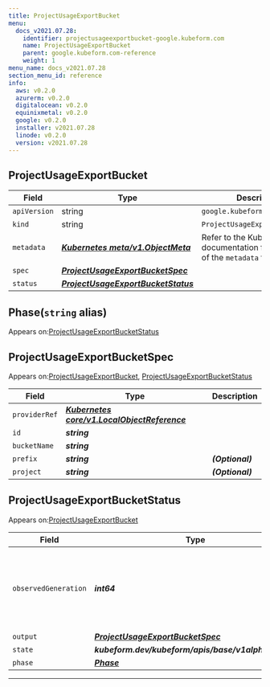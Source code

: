 ```yaml
---
title: ProjectUsageExportBucket
menu:
  docs_v2021.07.28:
    identifier: projectusageexportbucket-google.kubeform.com
    name: ProjectUsageExportBucket
    parent: google.kubeform.com-reference
    weight: 1
menu_name: docs_v2021.07.28
section_menu_id: reference
info:
  aws: v0.2.0
  azurerm: v0.2.0
  digitalocean: v0.2.0
  equinixmetal: v0.2.0
  google: v0.2.0
  installer: v2021.07.28
  linode: v0.2.0
  version: v2021.07.28
---
```


## ProjectUsageExportBucket
| Field | Type | Description |
| ------ | ----- | ----------- |
| `apiVersion` | string | `google.kubeform.com/v1alpha1` |
|    `kind` | string | `ProjectUsageExportBucket` |
| `metadata` | ***[Kubernetes meta/v1.ObjectMeta](https://v1-18.docs.kubernetes.io/docs/reference/generated/kubernetes-api/v1.18/#objectmeta-v1-meta)***|Refer to the Kubernetes API documentation for the fields of the `metadata` field.|
| `spec` | ***[ProjectUsageExportBucketSpec](#projectusageexportbucketspec)***||
| `status` | ***[ProjectUsageExportBucketStatus](#projectusageexportbucketstatus)***||
## Phase(`string` alias)

Appears on:[ProjectUsageExportBucketStatus](#projectusageexportbucketstatus)

## ProjectUsageExportBucketSpec

Appears on:[ProjectUsageExportBucket](#projectusageexportbucket), [ProjectUsageExportBucketStatus](#projectusageexportbucketstatus)

| Field | Type | Description |
| ------ | ----- | ----------- |
| `providerRef` | ***[Kubernetes core/v1.LocalObjectReference](https://v1-18.docs.kubernetes.io/docs/reference/generated/kubernetes-api/v1.18/#localobjectreference-v1-core)***||
| `id` | ***string***||
| `bucketName` | ***string***||
| `prefix` | ***string***| ***(Optional)*** |
| `project` | ***string***| ***(Optional)*** |
## ProjectUsageExportBucketStatus

Appears on:[ProjectUsageExportBucket](#projectusageexportbucket)

| Field | Type | Description |
| ------ | ----- | ----------- |
| `observedGeneration` | ***int64***| ***(Optional)*** Resource generation, which is updated on mutation by the API Server.|
| `output` | ***[ProjectUsageExportBucketSpec](#projectusageexportbucketspec)***| ***(Optional)*** |
| `state` | ***kubeform.dev/kubeform/apis/base/v1alpha1.State***| ***(Optional)*** |
| `phase` | ***[Phase](#phase)***| ***(Optional)*** |
---
